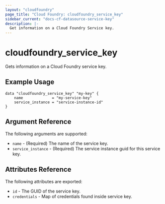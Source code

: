 ```yaml
---
layout: "cloudfoundry"
page_title: "Cloud Foundry: cloudfoundry_service_key"
sidebar_current: "docs-cf-datasource-service-key"
description: |-
  Get information on a Cloud Foundry Service key.
---
```


# cloudfoundry\_service\_key

Gets information on a Cloud Foundry service key.

## Example Usage

```
data "cloudfoundry_service_key" "my-key" {
    name             = "my-service-key"
    service_instance = "service-instance-id"
}
```

## Argument Reference

The following arguments are supported:

* `name` - (Required) The name of the service key.
* `service_instance` - (Required) The service instance guid for this service key.

## Attributes Reference

The following attributes are exported:

* `id` - The GUID of the service key.
* `credentials` - Map of credentials found inside service key.
